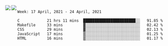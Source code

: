 <a href="https://github.com/anuraghazra/github-readme-stats">
  <img align="left" src="https://github-readme-stats.vercel.app/api?username=Tanesan&count_private=true&show_icons=true" />
</a>
<a href="https://github.com/anuraghazra/github-readme-stats">
  <img align="left" src="https://github-readme-stats.vercel.app/api/top-langs/?username=Tanesan" />
</a>

<!--START_SECTION:waka-->
```text
Week: 17 April, 2021 - 24 April, 2021

C            21 hrs 11 mins  ███████████████████████░░   91.85 % 
Makefile     33 mins         ▓░░░░░░░░░░░░░░░░░░░░░░░░   02.42 % 
CSS          29 mins         ▓░░░░░░░░░░░░░░░░░░░░░░░░   02.13 % 
JavaScript   17 mins         ▒░░░░░░░░░░░░░░░░░░░░░░░░   01.25 % 
HTML         16 mins         ▒░░░░░░░░░░░░░░░░░░░░░░░░   01.17 % 
```
<!--END_SECTION:waka-->
